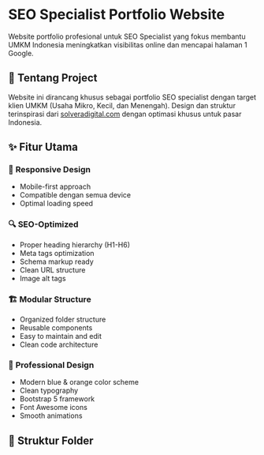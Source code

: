 # SEO Specialist Portfolio Website

Website portfolio profesional untuk SEO Specialist yang fokus membantu UMKM Indonesia meningkatkan visibilitas online dan mencapai halaman 1 Google.

## 🎯 Tentang Project

Website ini dirancang khusus sebagai portfolio SEO specialist dengan target klien UMKM (Usaha Mikro, Kecil, dan Menengah). Design dan struktur terinspirasi dari [solveradigital.com](https://solveradigital.com) dengan optimasi khusus untuk pasar Indonesia.

## ✨ Fitur Utama

### 📱 **Responsive Design**
- Mobile-first approach
- Compatible dengan semua device
- Optimal loading speed

### 🔍 **SEO-Optimized**
- Proper heading hierarchy (H1-H6)
- Meta tags optimization
- Schema markup ready
- Clean URL structure
- Image alt tags

### 🏗️ **Modular Structure**
- Organized folder structure
- Reusable components
- Easy to maintain and edit
- Clean code architecture

### 🎨 **Professional Design**
- Modern blue & orange color scheme
- Clean typography
- Bootstrap 5 framework
- Font Awesome icons
- Smooth animations

## 📁 Struktur Folder

